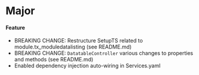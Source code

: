 # Major

#### Feature

- BREAKING CHANGE: Restructure SetupTS related to module.tx_moduledatalisting (see README.md)
- BREAKING CHANGE: `DatatableController` various changes to properties and methods (see README.md)
- Enabled dependency injection auto-wiring in Services.yaml
